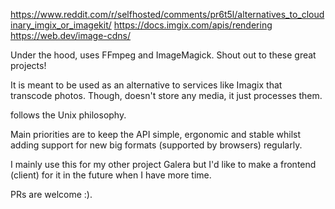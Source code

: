 https://www.reddit.com/r/selfhosted/comments/pr6t5l/alternatives_to_cloudinary_imgix_or_imagekit/
https://docs.imgix.com/apis/rendering
https://web.dev/image-cdns/

Under the hood, <PROJECTNAME> uses FFmpeg and ImageMagick. Shout out to these great projects!

It is meant to be used as an alternative to services like Imagix that transcode photos. Though, <PROJECTNAME> doesn't store any media, it just processes them.

<PROJECTNAME> follows the Unix philosophy.

Main priorities are to keep the API simple, ergonomic and stable whilst adding support for new big formats (supported by browsers) regularly.

I mainly use this for my other project Galera but I'd like to make a frontend (client) for it in the future when I have more time.

PRs are welcome :).